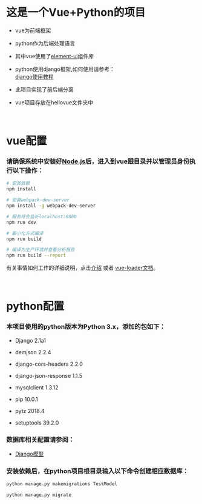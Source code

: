 # 这是一个Vue+Python的项目

* vue为前端框架

* python作为后端处理语言

* 其中vue使用了[element-ui](http://element.eleme.io/#/zh-CN)组件库

* python使用django框架,如何使用请参考：<br>
	[django使用教程](http://www.runoob.com/django/django-tutorial.html)

* 此项目实现了前后端分离

* vue项目存放在hellovue文件夹中

<br>

# vue配置

### 请确保系统中安装好[Node.js](https://nodejs.org/en/download/)后，进入到vue跟目录并以管理员身份执行以下操作：<br>

``` bash
# 安装依赖
npm install

# 安装webpack-dev-server
npm install -g webpack-dev-server

# 服务将会监听localhost:8080
npm run dev

# 最小化方式编译
npm run build

# 编译为生产环境并查看分析报告
npm run build --report
```

有关事情如何工作的详细说明，点击[介绍](http://vuejs-templates.github.io/webpack/) 或者 [vue-loader文档](http://vuejs.github.io/vue-loader)。

<br>

# python配置

### 本项目使用的python版本为Python 3.x，添加的包如下：<br>

* Django 2.1a1

* demjson 2.2.4

* django-cors-headers 2.2.0

* django-json-response 1.1.5

* mysqlclient 1.3.12

* pip 10.0.1

* pytz 2018.4

* setuptools 39.2.0

### 数据库相关配置请参阅：<br>

* [Django模型](http://www.runoob.com/django/django-model.html)
	
### 安装依赖后，在python项目根目录输入以下命令创建相应数据库：

``` bash
python manage.py makemigrations TestModel

python manage.py migrate
```